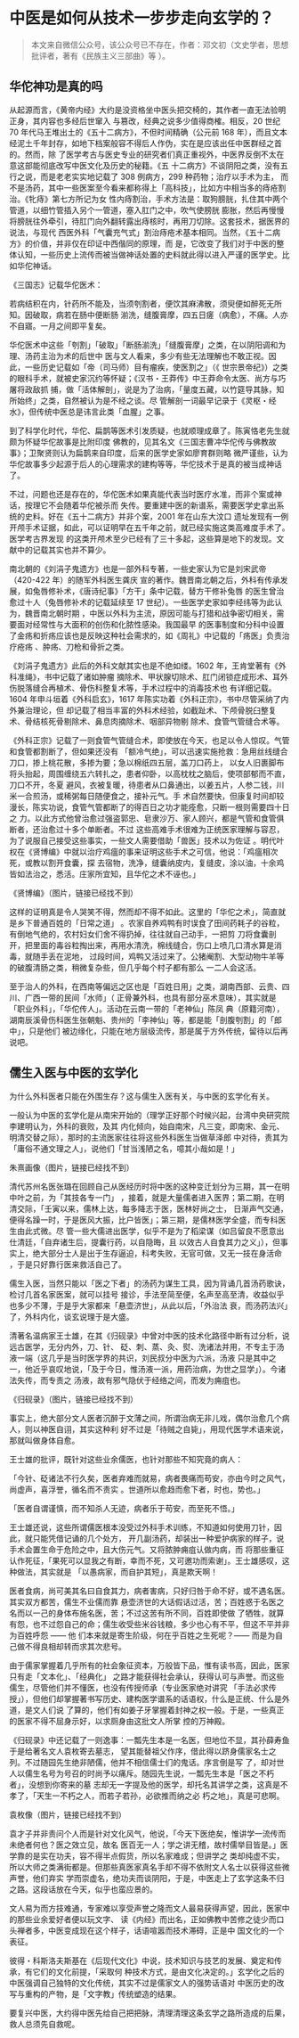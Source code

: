 # 中医是如何从技术一步步走向玄学的？

> 本文来自微信公众号，该公众号已不存在，作者：邓文初（文史学者，思想批评者，著有《民族主义三部曲》等
> ）。

## 华佗神功是真的吗

​ 从起源而言，《黄帝内经》大约是没资格坐中医头把交椅的，其作者一直无法验明正身，其内容也多经后世窜入
与篡改，经典之说多少值得商榷。相反，20 世纪 70 年代马王堆出土的《五十二病方》，不但时间精确（公元前
168 年），而且文本经泥土千年封存，如地下档案般容不得后人作伪，实在是应该出任中医群经之首的。然而，除
了医学考古与医史专业的研究者们真正重视外，中医界反倒不太在意这部能彻底改写中医文化及历史的秘籍。《五
十二病方》不谈阴阳之类，没有五行之说，而是老老实实地记载了 308 例病方，299 种药物；治疗以手术为主，
而不是汤药，其中一些医案至今看来都称得上「高科技」，比如方中相当多的痔疮割治。《牝痔》第七方所记为女
性内痔割治，手术方法是：取狗膀胱，扎住其中两个管道，以细竹管插入另个一管道，塞入肛门之中，吹气使膀胱
膨胀，然后再慢慢将膀胱往外牵引，待肛门向外翻转露出痔核时，再用刀切除。这套技术，据医界的说法，与现代
西医外科「气囊充气式」割治痔疮术基本相同。当然，《五十二病方》的价值，并非仅在印证中西偕同的原理，而
是，它改变了我们对于中医的整体认知，一些历史上流传而被当做神话处置的史料就此得以进入严谨的医学史。比
如华佗神话。

《三国志》记载华佗医术：

​ 若病结积在内，针药所不能及，当须刳割者，便饮其麻沸散，须臾便如醉死无所知。因破取，病若在肠中便断肠
湔洗，缝腹膏摩，四五日瘥（病愈），不痛。人亦不自寤。一月之间即平复矣。

​ 华佗医术中这些「刳割」「破取」「断肠湔洗」「缝腹膏摩」之类，在以阴阳调和为理、汤药主治为术的后世中
医与文人看来，多少有些无法理解也不敢正视。因此，一些历史记载如「帝（司马师）目有瘤疾，使医割之」（《
世宗景帝纪》）之类的眼科手术，就被史家沉约等怀疑；《汉书・王莽传》中王莽命令太医、尚方与巧屠将政敌抓
捕，做「活体解剖」，说是为了治病，「量度五藏，以竹筵导其脉，知所始终」之类，自然被认为是不经之谈。尽
管解剖一词最早记录于《灵枢・经水》，但传统中医总是讳言此类「血腥」之事。

​ 到了科学化时代，华佗、扁鹊等医术引发质疑，也就顺理成章了。陈寅恪老先生就颇为怀疑华佗故事是比附印度
佛教的，见其名文《三国志曹冲华佗传与佛教故事》；卫聚贤则认为扁鹊来自印度，后来的医学史家如廖育群则略
微严谨些，认为华佗故事多少起源于后人的心理需求的建构等等，华佗技术于是真的被当成神话了。

​ 不过，问题也还是存在的，华佗医术如果真能代表当时医疗水准，而非个案或神话，按理它不会随着华佗被杀而
失传。要重建中医的新谱系，需要医学史拿出系统的史料。好在《五十二病方》并非个案，2001 年在山东大汶口
遗址发现有一例开颅手术证据，如此，可以证明早在五千年之前，就已经实施这类高难度手术了。医学考古界发现
的这类开颅术至少已经有了三十多起，这些算是地下的发现。文献中的记载其实也并不算少。

​ 南北朝的《刘涓子鬼遗方》也是一部外科专著，一些史家认为它是刘宋武帝（420-422 年）的随军外科医生龚庆
宣的著作。魏晋南北朝之后，外科有传承发展，如兔唇修补术，《唐诗纪事》「方干」条中记载，替方干修补兔唇
的医生曾治愈过十人（兔唇修补术的记载延续至 17 世纪）。一些医学史家如李经纬等为此认为，魏晋南北朝时期
，中医以外科为主流，原因可能与打猎和战争密切相关，需要面对经常性与大面积的创伤和化脓性感染。我国最早
的医事制度和分科中设置了金疡和折疡应该也是反映这种社会需求的，如《周礼》中记载的「疡医」负责治疗疮疡
、肿疡、刀枪和骨折之类。

《刘涓子鬼遗方》此后的外科文献其实也是不绝如缕。1602 年，王肯堂著有《外科准绳》，书中记载了诸如肿瘤
摘除术、甲状腺切除术、肛门闭锁症成形术、耳外伤脱落缝合再植术、骨伤科整复术等，手术过程中的消毒技术也
有详细记载。1604 年申斗垣着《外科启玄》，1617 年陈实功着《外科正宗》，书中尽管采纳了内外兼治理论，但
却记载了相当丰富的外科术经验，如截趾术、下颅骨脱臼整复术、骨结核死骨剔除术、鼻息肉摘除术、咽部异物剔
除术、食管气管缝合术等。

《外科正宗》记载了一则食管气管缝合术，即使放在今天，也足以令人惊叹。气管和食管都割断了，但如果还没有
「额冷气绝」，可以迅速实施抢救：急用丝线缝合刀口，掺上桃花散，多掺为要；急以棉纸四五层，盖刀口药上，
以女人旧裹脚布将头抬起，周围缠绕五六转扎之，患者仰卧，以高枕枕之脑后，使项部郁而不直，刀口不开，冬夏
避风，衣被复暖，待患者从口鼻通出，以姜五片，人参二钱，川米一合煎汤，或稀粥每日随便食之，接补元气。手
术自然要快，但康复时间却较漫长，陈实功说，食管气管都断了的得百日之功才能痊愈，只断一根则需要四十日之
力。以此方式他曾治愈过强盗郭忠、皂隶沙万、家人顾兴，都是气管和食管俱断者，还治愈过十多个单断者。不过
这些高难手术很难为正统医家理解与容忍，为了说服自己接受这些事实，一些文人需要借助「兽医」技术以为佐证
。明代叶权在《贤博编》中就以治疗鸡瘟的事来证明这些手术之可信，他说：「鸡瘟相次死，或教以割开食囊，探
去宿物，洗净，缝囊纳皮内，复缝皮，涂以油，十余鸡皆如法治之，悉活。庄家所宜知，且华佗之术不诬也。」

《贤博编》（图片，链接已经找不到）

这样的证明真是令人哭笑不得，然而却不得不如此。这里的「华佗之术」，简直就是乡下普通百姓的「日常之道」
。农家自养鸡鸭有时误食了田间药耗子的谷粒，有倒地气绝的，农村妇女们舍不得扔掉，往往就自己动手，一把剪
刀将食囊剖开，把里面的毒谷粒掏出来，再用水清洗，棉线缝合，伤口上喷几口清水算是消毒，就随手丢在泥地，
过段时间，鸡鸭又活过来了。公猪阉割、大型动物牛羊等的破腹清肠之类，稍微复杂些，但几乎每个村子都有那么
一二人会这活。

至于治人的外科，在西南等偏远之区也是「百姓日用」之类，湖南西部、云贵、四川、广西一带的民间「水师」（
正骨兼外科，也具有部分巫术意味），其实就是「职业外科」，「华佗传人」。活动在云南一带的「老神仙」陈凤
典（原籍河南），湖南辰溪骨伤科医生张朝魁、贵州的「李神仙」等，都是能「剖腹刳割」的「郎中」，只是他们
被边缘化，只能在地方层级流传，那是属于方外传统，留待以后再说吧。

## 儒生入医与中医的玄学化

为什么外科医者只能在外围生存？这与儒生入医有关，与中医的玄学化有关。

一般认为中医的玄学化是从南宋开始的（理学正好那个时候兴起，台湾中央研究院李建明认为，外科的衰败，及其
内化倾向，始自南宋，凡三变，即南宋、金元、明清交替之际），那时的主流医家往往将这些外科医生当做草泽郎
中对待，责其为「庸俗不通文理之人」，说他们「甘当浅陋之名，噫其小哉如是！」

朱熹画像（图片，链接已经找不到）

清代苏州名医张璐在回顾自己从医经历时将中医的这种变迁划分为三期，其一在明中叶之前，为「其技各专一门」
，接着，就是大量儒者进入医界；第二期，在明清交际，「壬寅以来，儒林上达，每多降志于医，医林好尚之士，
日渐声气交通，便得名躁一时，于是医风大振，比户皆医」；第三期，是儒林医学全盛，而专科医生由此式微。尽
管一些大儒进出医学，似乎不是为了稻梁谋（如吕留良不愿意出仕清廷，「自弃诸生后，提囊行药，以自隐晦，且
以效古人自食其力之义」），但事实上，绝大部分士人是出于生存逼迫，科考失败，无官可做，又无一技在身活命
，于是只好靠行医来救活自己了。

儒生入医，当然只能以「医之下者」的汤药为谋生工具，因为背诵几首汤药歌诀，检讨几首名家医案，就可以挂号
接诊，手法至简至便，名声至高至清，收益似乎也多少不薄，于是乎大家都来「悬壶济世」，从此以后，「外治法
衰，而汤药法兴」了，外科内化，谈玄说理于是大盛。

清著名温病家王士雄，在其《归砚录》中曾对中医的技术化路径中断有过分析，说远古医学，无分内外，刀、针、
砭、刺、蒸、灸、熨、洗诸法并用，不专主于汤液一端（这几乎是当时医学界的共识，刘民叔分中医为六派，汤液
只是其中之一，他近乎哀叹地说，「及于今日，惟汤液一派，用药治病，为世之显学」）。今诸法失传，而专责之
汤液，故有邪气隐伏于经络之间，而发为痈疽也。

《归砚录》（图片，链接已经找不到）

事实上，绝大部分文人医者沉醉于文薄之间，所谓治病无非儿戏，偶尔治愈几个病人，则以神医自诩，其实这种利
好不过是「待贼之自毙」，用现代医学术语来说，那就叫做身体自愈。

王士雄的批评，既针对这些业余儒医，也针对那些不知究竟的病人：

「今针、砭诸法不行久矣，医者弃难而就易，病者畏痛而苟安，亦由今时之风气，尚虚声，喜浮誉，循名而不责实
。世道所以愈趋而愈下者，时也，势也。」

「医者自谓谨慎，而不知杀人无迹，病者乐于苟安，而至死不悟。」

王士雄还说，这些所谓儒医根本没受过外科手术训练，不知道如何使用刀针，因此，就只能凭借记诵的几个处方，
开几副汤药，却装出一种爱护病家的样子，说手术会置生命于危险之中，且大伤元气。又将脓肿痈疽认做内病，而
将那些重征认作死征，「果死可以显我之有断，幸而不死，又可邀功而索谢」。王士雄感叹，这种做法，其实就是
「以愚病家，而自护其短」，真是欺天啊！

医者食病，尚可美其名曰自食其力，病者害病，只好归咎于命不好，或不遇名医。其实双方都苦，儒生不业儒而靠
悬壶济世的大话假话过活，苦；百姓惑于名医之名而以一己的身体布施名医，苦；不过这苦有所不同，百姓即使做
了牺牲，就算有怨，也不过怨自己的命；儒生收受些米谷钱粮，多少也心有不平，但这不平并非为百姓呼怨 —— 他
们本来就是寄生阶级，何在乎百姓之生死呢？—— 而是为自己做不得良相却转而求其次悲号。

由于儒家掌握着几乎所有的社会象征资本，万般皆下品，惟有读书高，因此，医家只有走「文本化」、「经典化」
之路才能获得社会承认，获得认可与声誉。而这些儒生，尽管他们并不懂医，也没有传授师承（专业医家绝对讲究
「手法必求传授」），但他们却掌握著书写历史、建构医学谱系的话语权，什么是正统、什么是外道，是文人们说
了算的，他们有如姜子牙掌握着封神之权一般。于是，一些真正的医家不得不屈身示好，以求厕身由这批文人所掌
控的万神殿。

《归砚录》中还记载了一则逸事：一瓢先生本是一名医，但地位不显，其孙薛寿鱼于是给著名文人袁枚寄去墓志，
望其能替祖父作序，借此得以跻身儒家名士之列。不过随园先生绝非陋儒，他并不相信儒士们的鬼话。序言倒是写
了，却对世人以儒生名号为号召的时尚予以痛斥。随园先生说，一瓢先生本是「医之不朽者」，没想到你寄来的墓
志却无一字提及他的医学，却托名其讲学之类，这真是不孝了，「天生一不朽之人，而若子若孙，必欲推而纳之必
朽之地」，真是可悲啊。

袁枚像（图片，链接已经找不到）

袁才子并非责问个人而是针对文化风气，他说，「今天下医绝矣，惟讲学一流传而未绝者何也？医之效立见，故名
医百无一人；学之讲无稽，故村儒举目皆是。」医学靠的是实在功夫，容不得半点假货，所以名家难成；但讲学之
类却纯虚不实，所以大师之类满街都是。但那些真医家真名手却不得不依附文人名士以获得这些微声誉，他们弃实
学而崇虚名，绝功夫而谈阴阳，于是，中医走上了玄学这条不归之路。这段话放在今天，似乎也蛮应景的。

文人易为而方技难通，专家难以享受声誉之隆而文人最易获得声望，因此，医家中的那些业余爱好者便以玩文字、
读《内经》而出名，正如佛教中苦修之徒少而口头禅者多，中医变成现在这个样子，话语喧嚣而技术滞碍，正是中
国文化的一个表征。

彼得・科斯洛夫斯基在《后现代文化》中说，技术知识与技艺的发展、奠定和传承，有它们的文化前提，「采取何
种技术方式，是由文化决定的。」玄学化之后的中医强调自己独特的文化传统，其实不过是儒家文人的强势话语对
中医历史的改写与重构的产物，是「文字教」传统塑造的结果。

要复兴中医，大约得中医先给自己把把脉，清理清理这条玄学之路所造成的后果，救人总须先自救呢。
